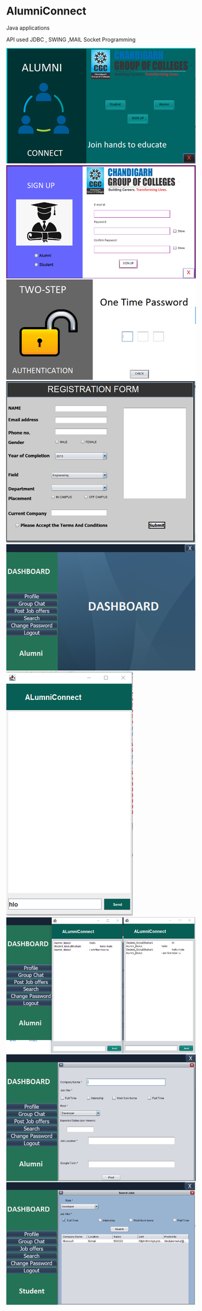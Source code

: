 # AlumniConnect
Java applications

API used JDBC , SWING ,MAIL
Socket Programming


![Front page](https://raw.githubusercontent.com/bhutianimukul/AlumniConnect/main/previewimages/front.PNG)
![Signup screen](https://raw.githubusercontent.com/bhutianimukul/AlumniConnect/main/previewimages/signup.PNG)
![otp](https://raw.githubusercontent.com/bhutianimukul/AlumniConnect/main/previewimages/otp.PNG)
![Registration screen](https://raw.githubusercontent.com/bhutianimukul/AlumniConnect/main/previewimages/reg.PNG)
![dashboard](https://raw.githubusercontent.com/bhutianimukul/AlumniConnect/main/previewimages/dash.PNG)
![Chat screen](https://raw.githubusercontent.com/bhutianimukul/AlumniConnect/main/previewimages/chat.PNG)
![chat](https://github.com/bhutianimukul/AlumniConnect/blob/main/previewimages/chat1.PNG)
![jobpost alumni](https://raw.githubusercontent.com/bhutianimukul/AlumniConnect/main/Images/jobpost.PNG)
![jobpost student](https://raw.githubusercontent.com/bhutianimukul/AlumniConnect/main/Images/jobpost1.PNG)
